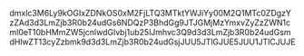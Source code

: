 dmxlc3M6Ly9kOGIxZDNkOS0xM2FjLTQ3MTktYWJiYy00M2Q1MTc0ZDgzYzZAd3d3LmZjb3R0b24udGs6NDQzP3BhdGg9JTJGMjMzYmxvZyZzZWN1cml0eT10bHMmZW5jcnlwdGlvbj1ub25lJmhvc3Q9d3d3LmZjb3R0b24udGsmdHlwZT13cyZzbmk9d3d3LmZjb3R0b24udGsjJUU5JTlGJUE5JUU1JTlCJUJE

